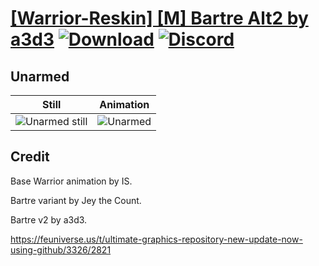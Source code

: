# [\[Warrior-Reskin\] \[M\] Bartre Alt2 by a3d3](./) [![Download](https://img.shields.io/badge/Download--red?style=social&logo=github)](https://minhaskamal.github.io/DownGit/#/home?url=https://github.com/Klokinator/FE-Repo/tree/main/Battle%20Animations%2FInfantry%20-%20(Axe)%20Fighters%20and%20Warriors%2F%5BWarrior-Reskin%5D%20%5BM%5D%20Bartre%20Alt2%20by%20a3d3%2F8.%20Unarmed) [![Discord](https://img.shields.io/badge/Discord--blue?style=social&logo=discord)](https://discord.gg/C7VNGnyTPA)

## Unarmed

| Still | Animation |
| :---: | :-------: |
| ![Unarmed still](./Unarmed_000.png) | ![Unarmed](./Unarmed.gif) |

## Credit

Base Warrior animation by IS. 

Bartre variant by Jey the Count.

Bartre v2 by a3d3.

https://feuniverse.us/t/ultimate-graphics-repository-new-update-now-using-github/3326/2821
